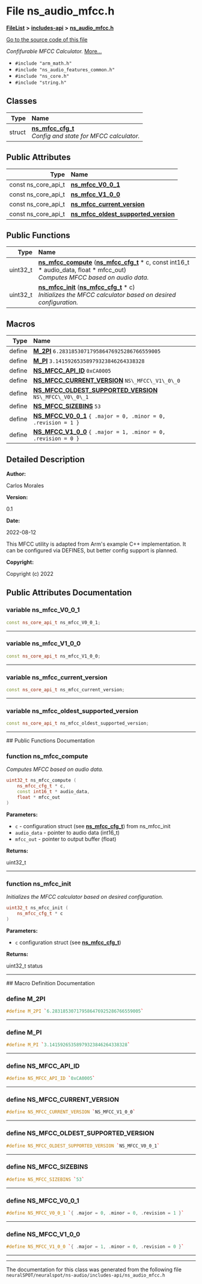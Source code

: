 

# File ns\_audio\_mfcc.h



[**FileList**](files.md) **>** [**includes-api**](dir_b70d46c064802b213244316ef6218d52.md) **>** [**ns\_audio\_mfcc.h**](ns__audio__mfcc_8h.md)

[Go to the source code of this file](ns__audio__mfcc_8h_source.md)

_Confifurable MFCC Calculator._ [More...](#detailed-description)

* `#include "arm_math.h"`
* `#include "ns_audio_features_common.h"`
* `#include "ns_core.h"`
* `#include "string.h"`















## Classes

| Type | Name |
| ---: | :--- |
| struct | [**ns\_mfcc\_cfg\_t**](structns__mfcc__cfg__t.md) <br>_Config and state for MFCC calculator._  |






## Public Attributes

| Type | Name |
| ---: | :--- |
|  const ns\_core\_api\_t | [**ns\_mfcc\_V0\_0\_1**](#variable-ns_mfcc_v0_0_1)  <br> |
|  const ns\_core\_api\_t | [**ns\_mfcc\_V1\_0\_0**](#variable-ns_mfcc_v1_0_0)  <br> |
|  const ns\_core\_api\_t | [**ns\_mfcc\_current\_version**](#variable-ns_mfcc_current_version)  <br> |
|  const ns\_core\_api\_t | [**ns\_mfcc\_oldest\_supported\_version**](#variable-ns_mfcc_oldest_supported_version)  <br> |
















## Public Functions

| Type | Name |
| ---: | :--- |
|  uint32\_t | [**ns\_mfcc\_compute**](#function-ns_mfcc_compute) ([**ns\_mfcc\_cfg\_t**](structns__mfcc__cfg__t.md) \* c, const int16\_t \* audio\_data, float \* mfcc\_out) <br>_Computes MFCC based on audio data._  |
|  uint32\_t | [**ns\_mfcc\_init**](#function-ns_mfcc_init) ([**ns\_mfcc\_cfg\_t**](structns__mfcc__cfg__t.md) \* c) <br>_Initializes the MFCC calculator based on desired configuration._  |



























## Macros

| Type | Name |
| ---: | :--- |
| define  | [**M\_2PI**](ns__audio__mfcc_8h.md#define-m_2pi)  `6.283185307179586476925286766559005`<br> |
| define  | [**M\_PI**](ns__audio__mfcc_8h.md#define-m_pi)  `3.14159265358979323846264338328`<br> |
| define  | [**NS\_MFCC\_API\_ID**](ns__audio__mfcc_8h.md#define-ns_mfcc_api_id)  `0xCA0005`<br> |
| define  | [**NS\_MFCC\_CURRENT\_VERSION**](ns__audio__mfcc_8h.md#define-ns_mfcc_current_version)  `NS\_MFCC\_V1\_0\_0`<br> |
| define  | [**NS\_MFCC\_OLDEST\_SUPPORTED\_VERSION**](ns__audio__mfcc_8h.md#define-ns_mfcc_oldest_supported_version)  `NS\_MFCC\_V0\_0\_1`<br> |
| define  | [**NS\_MFCC\_SIZEBINS**](ns__audio__mfcc_8h.md#define-ns_mfcc_sizebins)  `53`<br> |
| define  | [**NS\_MFCC\_V0\_0\_1**](ns__audio__mfcc_8h.md#define-ns_mfcc_v0_0_1)  `{ .major = 0, .minor = 0, .revision = 1 }`<br> |
| define  | [**NS\_MFCC\_V1\_0\_0**](ns__audio__mfcc_8h.md#define-ns_mfcc_v1_0_0)  `{ .major = 1, .minor = 0, .revision = 0 }`<br> |

## Detailed Description




**Author:**

Carlos Morales 




**Version:**

0.1 




**Date:**

2022-08-12


This MFCC utility is adapted from Arm's example C++ implementation. It can be configured via DEFINES, but better config support is planned.




**Copyright:**

Copyright (c) 2022 





    
## Public Attributes Documentation




### variable ns\_mfcc\_V0\_0\_1 

```C++
const ns_core_api_t ns_mfcc_V0_0_1;
```




<hr>



### variable ns\_mfcc\_V1\_0\_0 

```C++
const ns_core_api_t ns_mfcc_V1_0_0;
```




<hr>



### variable ns\_mfcc\_current\_version 

```C++
const ns_core_api_t ns_mfcc_current_version;
```




<hr>



### variable ns\_mfcc\_oldest\_supported\_version 

```C++
const ns_core_api_t ns_mfcc_oldest_supported_version;
```




<hr>
## Public Functions Documentation




### function ns\_mfcc\_compute 

_Computes MFCC based on audio data._ 
```C++
uint32_t ns_mfcc_compute (
    ns_mfcc_cfg_t * c,
    const int16_t * audio_data,
    float * mfcc_out
) 
```





**Parameters:**


* `c` - configuration struct (see [**ns\_mfcc\_cfg\_t**](structns__mfcc__cfg__t.md)) from ns\_mfcc\_init 
* `audio_data` - pointer to audio data (int16\_t) 
* `mfcc_out` - pointer to output buffer (float) 



**Returns:**

uint32\_t 





        

<hr>



### function ns\_mfcc\_init 

_Initializes the MFCC calculator based on desired configuration._ 
```C++
uint32_t ns_mfcc_init (
    ns_mfcc_cfg_t * c
) 
```





**Parameters:**


* `c` configuration struct (see [**ns\_mfcc\_cfg\_t**](structns__mfcc__cfg__t.md)) 



**Returns:**

uint32\_t status 





        

<hr>
## Macro Definition Documentation





### define M\_2PI 

```C++
#define M_2PI `6.283185307179586476925286766559005`
```




<hr>



### define M\_PI 

```C++
#define M_PI `3.14159265358979323846264338328`
```




<hr>



### define NS\_MFCC\_API\_ID 

```C++
#define NS_MFCC_API_ID `0xCA0005`
```




<hr>



### define NS\_MFCC\_CURRENT\_VERSION 

```C++
#define NS_MFCC_CURRENT_VERSION `NS_MFCC_V1_0_0`
```




<hr>



### define NS\_MFCC\_OLDEST\_SUPPORTED\_VERSION 

```C++
#define NS_MFCC_OLDEST_SUPPORTED_VERSION `NS_MFCC_V0_0_1`
```




<hr>



### define NS\_MFCC\_SIZEBINS 

```C++
#define NS_MFCC_SIZEBINS `53`
```




<hr>



### define NS\_MFCC\_V0\_0\_1 

```C++
#define NS_MFCC_V0_0_1 `{ .major = 0, .minor = 0, .revision = 1 }`
```




<hr>



### define NS\_MFCC\_V1\_0\_0 

```C++
#define NS_MFCC_V1_0_0 `{ .major = 1, .minor = 0, .revision = 0 }`
```




<hr>

------------------------------
The documentation for this class was generated from the following file `neuralSPOT/neuralspot/ns-audio/includes-api/ns_audio_mfcc.h`

